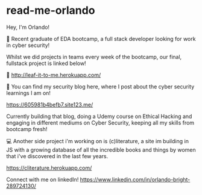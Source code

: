 # read-me-orlando

Hey, I'm Orlando!

💪  Recent graduate of EDA bootcamp, a full stack developer looking for work in cyber security!

Whilst we did projects in teams every week of the bootcamp, our final, fullstack project is linked below!

🌱  http://leaf-it-to-me.herokuapp.com/

💼 You can find my security blog here, where I post about the cyber security learnings I am on!

https://605981b4befb7.site123.me/

Currently building that blog, doing a Udemy course on Ethical Hacking and engaging in different mediums on Cyber Security, keeping all my skills from bootcamp fresh!


💻  Another side project i'm working on is (c)literature, a site im building in JS with a growing database of all the incredible books and things by women that i've discovered in the last few years.

https://cliterature.herokuapp.com/

Connect with me on linkedIn!
https://www.linkedin.com/in/orlando-bright-289724130/
